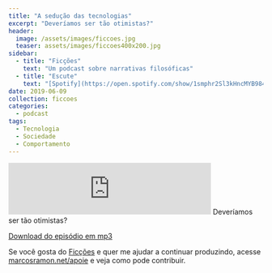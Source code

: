 ```yaml
---
title: "A sedução das tecnologias"
excerpt: "Deveríamos ser tão otimistas?"
header:
  image: /assets/images/ficcoes.jpg
  teaser: assets/images/ficcoes400x200.jpg
sidebar:
  - title: "Ficções"
    text: "Um podcast sobre narrativas filosóficas"
  - title: "Escute"
    text: "[Spotify](https://open.spotify.com/show/1smphr2Sl3kHncMYB984rc?si=Ds7GV4oNQnGxsm-bxYvasA), [Google](https://podcasts.google.com/?feed=aHR0cHM6Ly9hbmNob3IuZm0vcy9hOWM4NWIwL3BvZGNhc3QvcnNz) ou [RSS](https://anchor.fm/s/a9c85b0/podcast/rss)"
date: 2019-06-09
collection: ficcoes
categories:
  - podcast
tags: 
  - Tecnologia
  - Sociedade
  - Comportamento
---
```


<iframe src="https://anchor.fm/podcastficcoes/embed/episodes/A-seduo-das-tecnologias-e49qjs" height="102px" width="400px" frameborder="0" scrolling="no"></iframe>
Deveríamos ser tão otimistas?

[Download do episódio em mp3](https://s3-us-west-2.amazonaws.com/anchor-audio-bank/production/2019-5-9/16700920-44100-2-d4715edac82d6.mp3)
 
Se você gosta do [Ficções](https://marcosramon.net/ficcoes/) e quer me ajudar a continuar produzindo, acesse [marcosramon.net/apoie](https://marcosramon.net/apoie/) e veja como pode contribuir.
